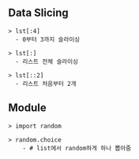 ## Data Slicing

    > lst[:4]
      - 0부터 3까지 슬라이싱
      
    > lst[:]
      - 리스트 전체 슬라이싱
      
    > lst[::2]
      - 리스트 처음부터 2개

## Module

    > import random
    
    > random.choice
        - # list에서 random하게 하나 뽑아줌
